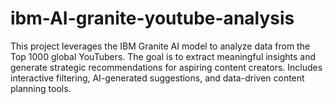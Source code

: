 # ibm-AI-granite-youtube-analysis
This project leverages the IBM Granite AI model to analyze data from the Top 1000 global YouTubers. The goal is to extract meaningful insights and generate strategic recommendations for aspiring content creators. Includes interactive filtering, AI-generated suggestions, and data-driven content planning tools.
